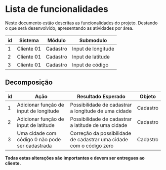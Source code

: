 # Lista de funcionalidades

Neste documento estão descritas as funcionalidades do projeto. Destando o que será desenvolvido, apresentando as atividades por área.

| id  | Sistema    | Módulo   | Submodulo          |
| --- | ---------- | -------- | ------------------ |
| 1   | Cliente 01 | Cadastro | Input de longitude |
| 2   | Cliente 01 | Cadastro | Input de latitude  |
| 3   | Cliente 01 | Cadastro | Input de código    |

## Decomposição

| id  | Ação                                            | Resultado Esperado                                                  | Objeto   |
| --- | ----------------------------------------------- | ------------------------------------------------------------------- | -------- |
| 1   | Adicionar função de input de longitude          | Possibilidade de cadastrar a longitude de uma cidade                | Cadastro |
| 2   | Adicionar função de input de latitude           | Possibilidade de cadastrar a latitude de uma cidade                 | Cadastro |
| 3   | Uma cidade com código 0 não pode ser cadastrada | Correção da possibilidade de cadastrar uma cidade com o código zero | Cadastro |

**Todas estas alterações são importantes e devem ser entregues ao cliente.**
